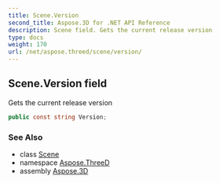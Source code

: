 ```yaml
---
title: Scene.Version
second_title: Aspose.3D for .NET API Reference
description: Scene field. Gets the current release version
type: docs
weight: 170
url: /net/aspose.threed/scene/version/
---
```

## Scene.Version field

Gets the current release version

```csharp
public const string Version;
```

### See Also

* class [Scene](../)
* namespace [Aspose.ThreeD](../../scene/)
* assembly [Aspose.3D](../../../)


